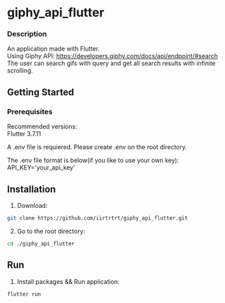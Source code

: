 # giphy_api_flutter

### Description

An application made with Flutter.<br>
Using Giphy API: https://developers.giphy.com/docs/api/endpoint/#search<br>
The user can search gifs with query and get all search results with infinite scrolling.<br>


## Getting Started

### Prerequisites

Recommended versions:<br>
Flutter 3.7.11

A .env file is requiered.
Please create .env on the root directory.

The .env file format is below(if you like to use your own key):<br>
API_KEY='your_api_key'<br>

## Installation

1. Download:

```sh
git clone https://github.com/iirtrtrt/giphy_api_flutter.git
```

2. Go to the root directory:

```sh
cd ./giphy_api_flutter
```

## Run

1. Install packages && Run application:

```sh
flutter run
```
